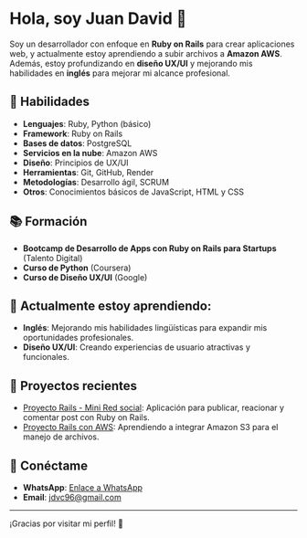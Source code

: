 # Hola, soy Juan David 👋

Soy un desarrollador con enfoque en **Ruby on Rails** para crear aplicaciones web, y actualmente estoy aprendiendo a subir archivos a **Amazon AWS**. Además, estoy profundizando en **diseño UX/UI** y mejorando mis habilidades en **inglés** para mejorar mi alcance profesional.

## 🚀 Habilidades

- **Lenguajes**: Ruby, Python (básico)
- **Framework**: Ruby on Rails
- **Bases de datos**: PostgreSQL
- **Servicios en la nube**: Amazon AWS
- **Diseño**: Principios de UX/UI
- **Herramientas**: Git, GitHub, Render
- **Metodologías**: Desarrollo ágil, SCRUM
- **Otros**: Conocimientos básicos de JavaScript, HTML y CSS

## 📚 Formación

- **Bootcamp de Desarrollo de Apps con Ruby on Rails para Startups** (Talento Digital)
- **Curso de Python** (Coursera)
- **Curso de Diseño UX/UI** (Google)

## 🌱 Actualmente estoy aprendiendo:

- **Inglés**: Mejorando mis habilidades lingüísticas para expandir mis oportunidades profesionales.
- **Diseño UX/UI**: Creando experiencias de usuario atractivas y funcionales.

## 💼 Proyectos recientes

- [Proyecto Rails - Mini Red social](https://github.com/Juan-David-96/Crazy4Cats): Aplicación para publicar, reacionar y comentar post con Ruby on Rails.
- [Proyecto Rails con AWS](https://github.com/Juan-David-96/Esteban-Work): Aprendiendo a integrar Amazon S3 para el manejo de archivos.

## 🔗 Conéctame

- **WhatsApp**: [Enlace a WhatsApp](https://wa.me/+56959647152)
- **Email**: jdvc96@gmail.com

---

¡Gracias por visitar mi perfil! 🙌
